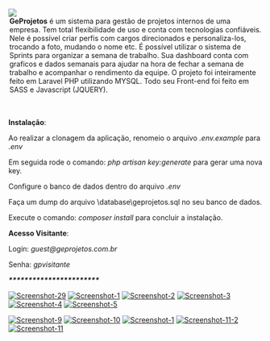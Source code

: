 <img src="https://i.ibb.co/TqcrhTG/Logo-Marca-5.png" style="margin-top: 2em;">
<legend><strong>GeProjetos</strong> é um sistema para gestão de projetos internos de uma empresa. Tem total flexibilidade de uso e conta com tecnologias confiáveis.
Nele é possível criar perfis com cargos direcionados e personaliza-los, trocando a foto, mudando o nome etc. 
É possível utilizar o sistema de Sprints para organizar a semana de trabalho. Sua dashboard conta com graficos e dados semanais para ajudar na hora de fechar a semana de trabalho e acompanhar o rendimento da equipe.
O projeto foi inteiramente feito em Laravel PHP utilizando MYSQL. Todo seu Front-end foi feito em SASS e Javascript (JQUERY).
</legend>
<br/>
<br/>
<p><strong>Instalação</strong>:</p>
<p>Ao realizar a clonagem da aplicação, renomeio o arquivo <i>.env.example</i> para <i>.env</i></p>
<p>Em seguida rode o comando: <i>php artisan key:generate </i> para gerar uma nova key.</p>
<p>Configure o banco de dados dentro do arquivo <i>.env</i></p>
<p>Faça um dump do arquivo \database\geprojetos.sql no seu banco de dados.</p>
<p>Execute o comando: <i>composer install</i> para concluir a instalação.</p>

<p><strong>Acesso Visitante</strong>:</p>
<p>Login: <i>guest@geprojetos.com.br</i></p>
<p>Senha: <i>gpvisitante</i></p>

<p><strong><i>***********************</i></strong></p>

<a href="https://imgbb.com/"><img src="https://i.ibb.co/mSXJVC8/Screenshot-29.png" alt="Screenshot-29" border="0"></a>
<a href="https://ibb.co/wrWMh70"><img src="https://i.ibb.co/R40zTNv/Screenshot-1.png" alt="Screenshot-1" border="0"></a>
<a href="https://ibb.co/thxdNN2"><img src="https://i.ibb.co/6Z1dppt/Screenshot-2.png" alt="Screenshot-2" border="0"></a>
<a href="https://ibb.co/GkLTN3B"><img src="https://i.ibb.co/rMSsNfT/Screenshot-3.png" alt="Screenshot-3" border="0"></a>
<a href="https://ibb.co/6vDbD4R"><img src="https://i.ibb.co/cb2t2Nc/Screenshot-4.png" alt="Screenshot-4" border="0"></a>
<a href="https://ibb.co/pWWgsVp"><img src="https://i.ibb.co/WDDQd81/Screenshot-5.png" alt="Screenshot-5" border="0"></a>

<a href="https://ibb.co/sK8b0yN"><img src="https://i.ibb.co/x1xXpJB/Screenshot-9.png" alt="Screenshot-9" border="0"></a>
<a href="https://ibb.co/fFK4rCy"><img src="https://i.ibb.co/sRDysFN/Screenshot-10.png" alt="Screenshot-10" border="0"></a>
<a href="https://ibb.co/sHD6pGB"><img src="https://i.ibb.co/ySMYm13/Screenshot-1.png" alt="Screenshot-1" border="0"></a>
<a href="https://ibb.co/9H4ffxS"><img src="https://i.ibb.co/GQM11ZN/Screenshot-11-2.png" alt="Screenshot-11-2" border="0"></a>
<a href="https://ibb.co/MGKq0KK"><img src="https://i.ibb.co/8dGFZGG/Screenshot-11.png" alt="Screenshot-11" border="0"></a>
